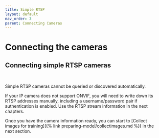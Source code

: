 ```yaml
---
title: Simple RTSP
layout: default
nav_order: 3
parent: Connecting Cameras
---
```

# Connecting the cameras

## Connecting simple RTSP cameras

<br>

Simple RTSP cameras cannot be queried or discovered automatically.

If your IP camera does not support ONVIF, you will need to write down its RTSP addresses manually, including a username/password pair if authentication is enabled. Use the RTSP stream information in the next chapters.

Once you have the camera information ready, you can start to [Collect images for training]({% link preparing-model/collectimages.md %}) in the next section.
